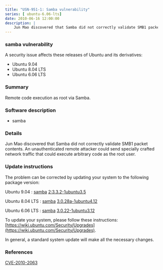 ```yaml
---
title: "USN-951-1: Samba vulnerability"
series: [ ubuntu-6.06-lts]
date: 2010-06-16 12:00:00
description: |
    Jun Mao discovered that Samba did not correctly validate SMB1 packet contents.  An unauthenticated remote attacker could send specially crafted network traffic that could execute arbitrary code as the root user. 
--- 
```

 
### samba vulnerability

A security issue affects these releases of Ubuntu and its derivatives:

* Ubuntu 9.04
* Ubuntu 8.04 LTS
* Ubuntu 6.06 LTS

### Summary

Remote code execution as root via Samba. 

### Software description

* samba 

### Details

Jun Mao discovered that Samba did not correctly validate SMB1 packet contents. An unauthenticated remote attacker could send specially crafted network traffic that could execute arbitrary code as the root user. 

### Update instructions

The problem can be corrected by updating your system to the following package version:

Ubuntu 9.04
 : [samba](https://launchpad.net/ubuntu/+source/samba) <span> [2:3.3.2-1ubuntu3.5](https://launchpad.net/ubuntu/+source/samba/2:3.3.2-1ubuntu3.5) </span> 

Ubuntu 8.04 LTS
 : [samba](https://launchpad.net/ubuntu/+source/samba) <span> [3.0.28a-1ubuntu4.12](https://launchpad.net/ubuntu/+source/samba/3.0.28a-1ubuntu4.12) </span> 

Ubuntu 6.06 LTS
 : [samba](https://launchpad.net/ubuntu/+source/samba) <span> [3.0.22-1ubuntu3.12](https://launchpad.net/ubuntu/+source/samba/3.0.22-1ubuntu3.12) </span> 

To update your system, please follow these instructions: [https://wiki.ubuntu.com/Security/Upgrades](https://wiki.ubuntu.com/Security/Upgrades).

In general, a standard system update will make all the necessary changes. 

### References

 [CVE-2010-2063](http://people.ubuntu.com/~ubuntu-security/cve/CVE-2010-2063)
 
